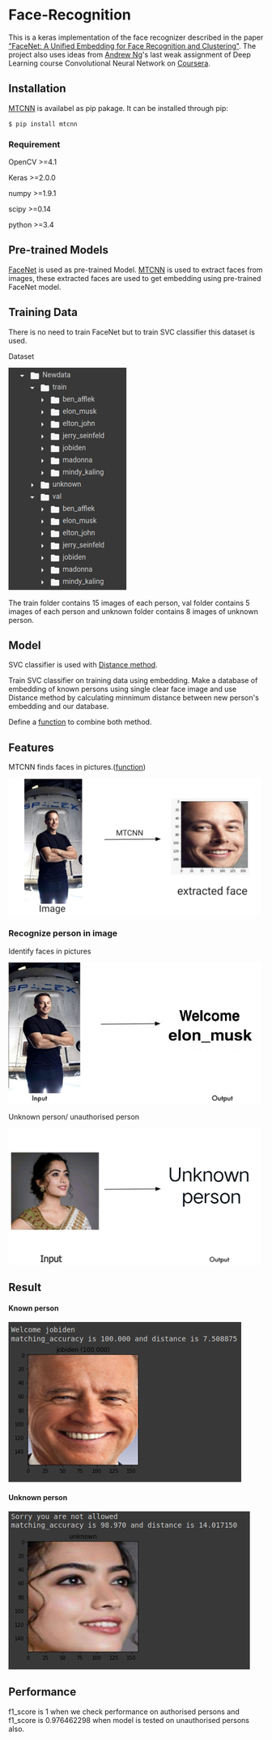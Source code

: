 # Face-Recognition
This is a keras implementation of the face recognizer described in the paper ["FaceNet: A Unified Embedding for Face Recognition and Clustering"](https://arxiv.org/abs/1503.03832). The project also uses ideas from [Andrew Ng](https://www.google.com/url?sa=t&rct=j&q=&esrc=s&source=web&cd=&cad=rja&uact=8&ved=2ahUKEwjD_p_d6NnqAhVF6nMBHYyKCPUQFjAAegQIARAB&url=https%3A%2F%2Fen.wikipedia.org%2Fwiki%2FAndrew_Ng&usg=AOvVaw2LbWH5rpY5AMpcPkIpID2t)'s last weak assignment of Deep Learning course Convolutional Neural Network on [Coursera](https://www.coursera.org).

## Installation
[MTCNN](https://arxiv.org/abs/1604.02878) is availabel as pip pakage.
It can be installed through pip:
```
$ pip install mtcnn
```
### Requirement
OpenCV >=4.1

Keras >=2.0.0

numpy >=1.9.1

scipy >=0.14

python >=3.4

## Pre-trained Models
[FaceNet](https://arxiv.org/abs/1503.03832) is used as pre-trained Model. [MTCNN](https://github.com/ipazc/mtcnn) is used to extract faces from images, these extracted faces are used to get embedding using pre-trained FaceNet model.

## Training Data
There is no  need to train FaceNet but to train SVC classifier this dataset is used. 

Dataset

![Alt text](Images/dataset_structure.png)

The train folder contains 15 images of each person, val folder contains 5 images of each person and unknown folder contains 8 images of unknown person. 

## Model
SVC classifier is used with [Distance method](https://github.com/adg1822/Face-Recognition/blob/master/Notebook/Distance%20method.ipynb).

Train SVC classifier on training data using embedding. Make a database of embedding of known persons using single clear face image and use Distance method by calculating minnimum distance between new person's embedding and our database.

Define a [function](Functions/getclass.py) to combine both method.

## Features
MTCNN finds faces in pictures.([function](Functions/get_extracted_face.py)) 

<img width="500" alt="java 8 and prio java 8  array review example" src="Images/elon_musk%20extracted%20face.png">


### Recognize person in image

Identify faces in pictures

<img width="500" alt="java 8 and prio java 8  array review example" src="Images/welcome elon_musk.JPG">


Unknown person/ unauthorised person

<img width="500" alt="java 8 and prio java 8  array review example" src="Images/unknown person.jpg">

## Result

#### Known person

![Alt text](Images/result_of_known_person.png)

#### Unknown person

![Alt text](Images/result_of_unknown_person.png)

## Performance
f1_score is 1 when we check performance on authorised persons and f1_score is 0.976462298 when model is tested on unauthorised persons also. 
